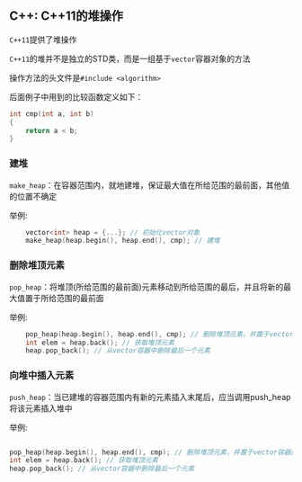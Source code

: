 ## C++: C++11的堆操作

`C++11`提供了堆操作

`C++11`的堆并不是独立的STD类，而是一组基于`vector`容器对象的方法

操作方法的头文件是`#include <algorithm>`

后面例子中用到的比较函数定义如下：

```cpp
int cmp(int a, int b)
{
    return a < b;
}
```

### 建堆

`make_heap`：在容器范围内，就地建堆，保证最大值在所给范围的最前面，其他值的位置不确定

举例:

```cpp
    vector<int> heap = {...}; // 初始化vector对象
    make_heap(heap.begin(), heap.end(), cmp); // 建堆
```

### 删除堆顶元素

`pop_heap`：将堆顶(所给范围的最前面)元素移动到所给范围的最后，并且将新的最大值置于所给范围的最前面

举例:

```c++
    pop_heap(heap.begin(), heap.end(), cmp); // 删除堆顶元素，并置于vector容器的最后一个位置
    int elem = heap.back(); // 获取堆顶元素
    heap.pop_back(); // 从vector容器中删除最后一个元素
```

### 向堆中插入元素

`push_heap`：当已建堆的容器范围内有新的元素插入末尾后，应当调用push_heap将该元素插入堆中

举例:

```c++

pop_heap(heap.begin(), heap.end(), cmp); // 删除堆顶元素，并置于vector容器的最后一个位置
int elem = heap.back(); // 获取堆顶元素
heap.pop_back(); // 从vector容器中删除最后一个元素
```

